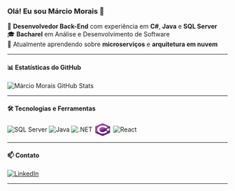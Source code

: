 ### Olá! Eu sou Márcio Morais 👋

💼 **Desenvolvedor Back-End** com experiência em **C#**, **Java** e **SQL Server**  
🎓 **Bacharel** em Análise e Desenvolvimento de Software  
🌱 Atualmente aprendendo sobre **microserviços** e **arquitetura em nuvem**

---

#### 📊 **Estatísticas do GitHub**
<div>  
  <img src="https://github-readme-stats.vercel.app/api?username=marcio-morais&show_icons=true&theme=dark" alt="Márcio Morais GitHub Stats"/>                                                              
  <!--<src="https://github-readme-stats.vercel.app/api/top-langs/?username=marcio-morais&layout=compact&langs_count=7&theme=dark"/>-->
  <!--<img src="https://github-readme-stats.vercel.app/api/pin/?username=marcio-morais&repo=github-readme-stats"/> -->
  <!--<img src="https://github-readme-stats.vercel.app/api/top-langs/?username=marcio-morais&layout=Compact"/>-->
</div>

---

#### 🛠️ **Tecnologias e Ferramentas**

<div style="display: inline_block">
  <img align="center" alt="SQL Server" height="30" width="40" src="https://cdn.jsdelivr.net/gh/devicons/devicon@latest/icons/microsoftsqlserver/microsoftsqlserver-plain-wordmark.svg" title="SQL Server"/>
  <img align="center" alt="Java" height="30" width="40" src="https://cdn.jsdelivr.net/gh/devicons/devicon/icons/java/java-original.svg" title="Java"/>
  <img align="center" alt=".NET" height="30" width="40" src="https://cdn.jsdelivr.net/gh/devicons/devicon/icons/dotnetcore/dotnetcore-original.svg" title=".NET Core"/>
  <img align="center" alt="Csharp" height="30" width="40" src="https://raw.githubusercontent.com/devicons/devicon/master/icons/csharp/csharp-original.svg" title="C#">
  <img align="center" alt="React" height="30" width="40" src="https://cdn.jsdelivr.net/gh/devicons/devicon/icons/react/react-original.svg" title="React"/>
</div>

---

#### 📫 **Contato**

<a href="https://www.linkedin.com/in/marcio-morais" target="_blank">
  <img src="https://img.shields.io/badge/-LinkedIn-%230077B5?style=for-the-badge&logo=linkedin&logoColor=white" alt="LinkedIn"/>
</a>

---

<!--
**marcio-morais/marcio-morais** é um repositório especial porque seu `README.md` aparece no seu perfil GitHub.

Ideias para expandir:
- 🔭 Atualmente trabalhando em ...
- 👯 Buscando colaborar em ...
- 💬 Pergunte-me sobre ...
- 📫 Como me contatar: ...
- ⚡ Curiosidade: ...
-->
